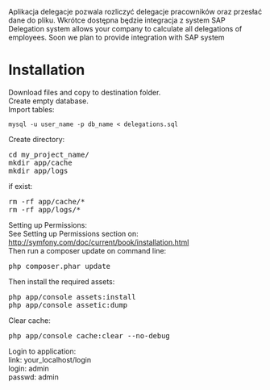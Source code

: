 Aplikacja delegacje pozwala rozliczyć delegacje pracowników oraz przesłać dane do pliku. Wkrótce dostępna będzie integracja z system SAP
Delegation system allows your company to calculate all delegations of employees. Soon we plan to provide integration with SAP system

<h1>Installation</h1>

Download files and copy to destination folder.</br>
Create empty database.</br>
Import tables:</br>
<pre><code>mysql -u user_name -p db_name &lt; delegations.sql</code></pre>
Create directory:</br>
<pre>
cd my_project_name/
mkdir app/cache
mkdir app/logs</pre>
if exist:</br>
<pre>
rm -rf app/cache/*
rm -rf app/logs/*</pre>
Setting up Permissions:</br>
See Setting up Permissions section on:</br>
http://symfony.com/doc/current/book/installation.html</br>
Then run a composer update on command line:
<pre>php composer.phar update</pre>
Then install the required assets:
<pre>
php app/console assets:install
php app/console assetic:dump
</pre>
Clear cache:
<pre>php app/console cache:clear --no-debug</pre>
Login to application:</br>
link: your_localhost/login</br>
login: admin</br>
passwd: admin</br>
